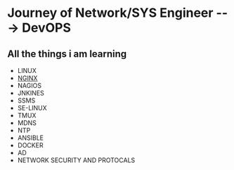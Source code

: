 # Journey of Network/SYS Engineer ---> DevOPS


## All the things i am learning 
- LINUX
- [NGINX](https://github.com/milandangol/sysengineer/tree/main/ngnix)
- NAGIOS
- JNKINES
- SSMS
- SE-LINUX
- TMUX
- MDNS
- NTP
- ANSIBLE 
- DOCKER
- AD
- NETWORK SECURITY AND PROTOCALS
